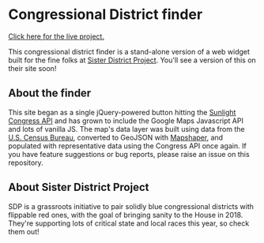 # Congressional District finder

[Click here for the live project.][live-link]


This congressional district finder is a stand-alone version of a web widget built for the fine folks at [Sister District Project][sd]. You'll see a version of this on their site soon!


[sd]: https://www.sisterdistrict.com/
[live-link]: https://madrev.github.io/district-finder-map/

## About the finder
This site began as a single jQuery-powered button hitting the [Sunlight Congress API][sunlight] and has grown to include the Google Maps Javascript API and lots of vanilla JS. The map's data layer was built using data from the [U.S. Census Bureau][census], converted to GeoJSON with [Mapshaper][mapshaper], and populated with representative data using the Congress API once again.
If you have feature suggestions or bug reports, please raise an issue on this repository.

[sunlight]:https://sunlightlabs.github.io/congress/
[census]:https://catalog.data.gov/dataset/tiger-line-shapefile-2016-nation-u-s-115th-congressional-district-national
[mapshaper]:http://mapshaper.org/


## About Sister District Project
SDP is a grassroots initiative to pair solidly blue congressional districts with flippable red ones, with the goal of bringing sanity to the House in 2018. They're supporting lots of critical state and local races this year, so check them out!
